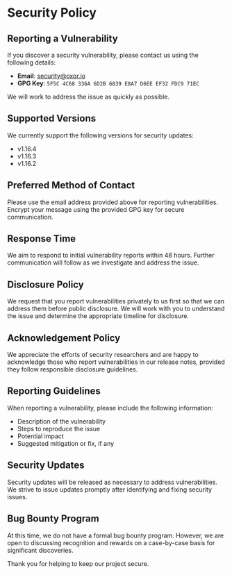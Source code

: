 # Security Policy

## Reporting a Vulnerability

If you discover a security vulnerability, please contact us using the following details:

- **Email**: security@oxor.io
- **GPG Key**: `5F5C 4C68 336A 6D2B 6839 E8A7 D6EE EF32 FDC9 71EC`

We will work to address the issue as quickly as possible. 

## Supported Versions

We currently support the following versions for security updates:

- v1.16.4
- v1.16.3
- v1.16.2

## Preferred Method of Contact

Please use the email address provided above for reporting vulnerabilities. Encrypt your message using the provided GPG key for secure communication.

## Response Time

We aim to respond to initial vulnerability reports within 48 hours. Further communication will follow as we investigate and address the issue.

## Disclosure Policy

We request that you report vulnerabilities privately to us first so that we can address them before public disclosure. We will work with you to understand the issue and determine the appropriate timeline for disclosure.

## Acknowledgement Policy

We appreciate the efforts of security researchers and are happy to acknowledge those who report vulnerabilities in our release notes, provided they follow responsible disclosure guidelines.

## Reporting Guidelines

When reporting a vulnerability, please include the following information:

- Description of the vulnerability
- Steps to reproduce the issue
- Potential impact
- Suggested mitigation or fix, if any

## Security Updates

Security updates will be released as necessary to address vulnerabilities. We strive to issue updates promptly after identifying and fixing security issues.

## Bug Bounty Program

At this time, we do not have a formal bug bounty program. However, we are open to discussing recognition and rewards on a case-by-case basis for significant discoveries.

Thank you for helping to keep our project secure.
